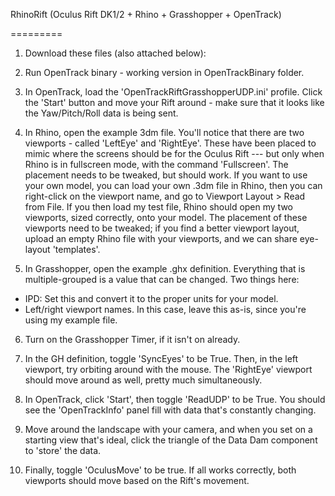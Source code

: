 RhinoRift
(Oculus Rift DK1/2 + Rhino + Grasshopper + OpenTrack)

=========

1) Download these files (also attached below):

2) Run OpenTrack binary - working version in OpenTrackBinary folder.

3) In OpenTrack, load the 'OpenTrackRiftGrasshopperUDP.ini' profile. Click the 'Start' button and move your Rift around - make sure that it looks like the Yaw/Pitch/Roll data is being sent. 

4) In Rhino, open the example 3dm file. You'll notice that there are two viewports - called 'LeftEye' and 'RightEye'. These have been placed to mimic where the screens should be for the Oculus Rift --- but only when Rhino is in fullscreen mode, with the command 'Fullscreen'. The placement needs to be tweaked, but should work.
If you want to use your own model, you can load your own .3dm file in Rhino, then you can right-click on the viewport name, and go to Viewport Layout > Read from File. If you then load my test file, Rhino should open my two viewports, sized correctly, onto your model.
The placement of these viewports need to be tweaked; if you find a better viewport layout, upload an empty Rhino file with your viewports, and we can share eye-layout 'templates'.

5) In Grasshopper, open the example .ghx definition. Everything that is multiple-grouped is a value that can be changed. Two things here:
- IPD: Set this and convert it to the proper units for your model. 
- Left/right viewport names. In this case, leave this as-is, since you're using my example file.

6) Turn on the Grasshopper Timer, if it isn't on already.

7) In the GH definition, toggle 'SyncEyes' to be True. Then, in the left viewport, try orbiting around with the mouse. The 'RightEye' viewport should move around as well, pretty much simultaneously.

8) In OpenTrack, click 'Start', then toggle 'ReadUDP' to be True. You should see the 'OpenTrackInfo' panel fill with data that's constantly changing.

9) Move around the landscape with your camera, and when you set on a starting view that's ideal, click the triangle of the Data Dam component to 'store' the data.

10)  Finally, toggle 'OculusMove' to be true. If all works correctly, both viewports should move based on the Rift's movement.

